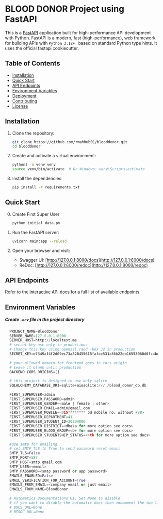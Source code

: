 # BLOOD DONOR Project using FastAPI

This is a [FastAPI](https://fastapi.tiangolo.com/) application built for high-performance API development with Python. FastAPI is a modern, fast (high-performance), web framework for building APIs with ```Python 3.12+ ``` based on standard Python type hints. It uses the official fastapi cookiecutter.

## Table of Contents

- [Installation](#installation)
- [Quick Start](#quick-start)
- [API Endpoints](#api-endpoints)
- [Environment Variables](#environment-variables)
- [Deployment](#deployment)
- [Contributing](#contributing)
- [License](#license)


## Installation

1. Clone the repository:

    ```bash
    git clone https://github.com/rmahbub01/blooddonor.git
    cd blooddonor
    ```

2. Create and activate a virtual environment:

    ```bash
    python3 -m venv venv
    source venv/bin/activate  # On Windows: venv\Scripts\activate
    ```

3. Install the dependencies:

    ```bash
    pip install -r requirements.txt
    ```

## Quick Start

00. Create First Super User
    ```bash
    python initial_data.py
    ```

1. Run the FastAPI server:

    ```bash
    uvicorn main:app --reload
    ```

2. Open your browser and visit:

    - Swagger UI: [http://127.0.0.1:8000/docs](http://127.0.0.1:8000/docs)
    - ReDoc: [http://127.0.0.1:8000/redoc](http://127.0.0.1:8000/redoc)

## API Endpoints

Refer to the [interactive API docs](http://127.0.0.1:8000/docs) for a full list of available endpoints.


## Environment Variables


##### Create ```.env``` file in the project directory

 ```python
   PROJECT_NAME=BloodDonor
   SERVER_NAME=127.0.0.1:8000
   SERVER_HOST=http://localtest.me
   # secret key use only in productions
   # Change this key using openssl rand -hex 32 in production
   SECRET_KEY=e7349af4f2d09ec73a820455615fafae531a36b22eb16553060d0fc4be7fc02e
   
   # your allowed domain for frontend goes in cors origin
   # Leave it blank until production
   BACKEND_CORS_ORIGINS=[]
   
   # this project is designed to use only sqlite
   SQLALCHEMY_DATABASE_URI=sqlite+aiosqlite:///./blood_donor_db.db
   
   FIRST_SUPERUSER=admin
   FIRST_SUPERUSER_PASSWORD=admin
   FIRST_SUPERUSER_GENDER=<male | female | other>
   FIRST_SUPERUSER_EMAIL=admin@gmail.com
   FIRST_SUPERUSER_MOBILE=<015******** bd mobile no. without +88>
   FIRST_SUPERUSER_DEPARTMENT=41
   FIRST_SUPERUSER_STUDENT_ID=20204006
   FIRST_SUPERUSER_DISTRICT=<dhaka for more option see docs>
   FIRST_SUPERUSER_BLOOD_GROUP=<b+ for more option see docs>
   FIRST_SUPERUSER_STUDENTSHIP_STATUS=<4th for more option see docs>
   
   #use smtp for emailing
   # set SMTP_TLS to True to send password reset email
   SMTP_TLS=False
   SMTP_PORT=587
   SMTP_HOST=smtp.gmail.com
   SMTP_USER=<email>
   SMTP_PASSWORD=<smtp password or app password>
   EMAILS_ENABLED=False
   EMAIL_VERIFICATION_FOR_ACCOUNT=True
   EMAILS_FROM_EMAIL=<company email or just email>
   EMAILS_FROM_NAME=BloodDonor
   
   # Automatics Documentations UI. Set None to disable
   # if you want to disable the automatic docs then uncomment the two lines below
   # DOCS_URL=None
   # REDOC_URL=None
 ```

